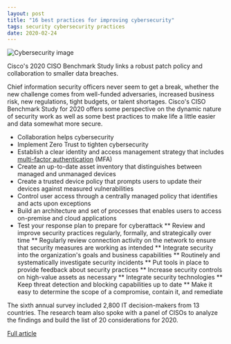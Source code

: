 ```yaml
---
layout: post
title: "16 best practices for improving cybersecurity"
tags: security cybersecurity practices
date: 2020-02-24
---
```


![Cybersecurity image](https://tr3.cbsistatic.com/hub/i/r/2020/02/21/1cd1c136-8cc8-4263-9c2b-7f1965f2810b/resize/770x/0647514176fe1dc5c3702b73af8dddfc/istock-1144604134.jpg)

Cisco's 2020 CISO Benchmark Study links a robust patch policy and collaboration to smaller data breaches.

Chief information security officers never seem to get a break, whether the new challenge 
comes from well-funded adversaries, increased business risk, new regulations, tight budgets, 
or talent shortages. Cisco's CISO Benchmark Study for 2020 offers some perspective on the 
dynamic nature of security work as well as some best practices to make life a little easier 
and data somewhat more secure.

* Collaboration helps cybersecurity
* Implement Zero Trust to tighten cybersecurity
 * Establish a clear identity and access management strategy that includes [multi-factor authentication](https://www.techrepublic.com/article/fbi-urges-businesses-to-use-biometric-factors-to-mitigate-multi-factor-authentication-risk/) (MFA)
 * Create an up-to-date asset inventory that distinguishes between managed and unmanaged devices  
 * Create a trusted device policy that prompts users to update their devices against measured vulnerabilities  
 * Control user access through a centrally managed policy that identifies and acts upon exceptions
 * Build an architecture and set of processes that enables users to access on-premise and cloud applications
* Test your response plan to prepare for cyberattack
** Review and improve security practices regularly, formally, and strategically over time
** Regularly review connection activity on the network to ensure that security measures are working as intended
** Integrate security into the organization's goals and business capabilities
** Routinely and systematically investigate security incidents
** Put tools in place to provide feedback about security practices
** Increase security controls on high-value assets as necessary
** Integrate security technologies 
** Keep threat detection and blocking capabilities up to date
** Make it easy to determine the scope of a compromise, contain it, and remediate 

The sixth annual survey included 2,800 IT decision-makers from 13 countries. The research team 
also spoke with a panel of CISOs to analyze the findings and build the list of 20 considerations 
for 2020.

[Full article](https://www.techrepublic.com/article/10-security-best-practices-from-ciscos-2020-ciso-benchmark-study/)
